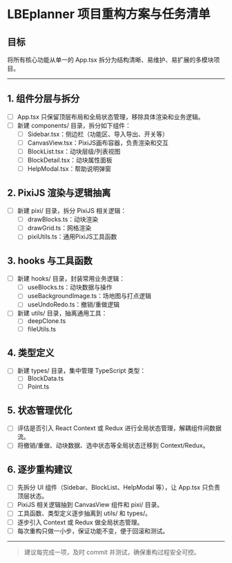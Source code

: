 # LBEplanner 项目重构方案与任务清单

## 目标
将所有核心功能从单一的 App.tsx 拆分为结构清晰、易维护、易扩展的多模块项目。

---

## 1. 组件分层与拆分
- [ ] App.tsx 只保留顶层布局和全局状态管理，移除具体渲染和业务逻辑。
- [ ] 新建 components/ 目录，拆分如下组件：
  - [ ] Sidebar.tsx：侧边栏（功能区、导入导出、开关等）
  - [ ] CanvasView.tsx：PixiJS画布容器，负责渲染和交互
  - [ ] BlockList.tsx：动块层级/列表视图
  - [ ] BlockDetail.tsx：动块属性面板
  - [ ] HelpModal.tsx：帮助说明弹窗

## 2. PixiJS 渲染与逻辑抽离
- [ ] 新建 pixi/ 目录，拆分 PixiJS 相关逻辑：
  - [ ] drawBlocks.ts：动块渲染
  - [ ] drawGrid.ts：网格渲染
  - [ ] pixiUtils.ts：通用PixiJS工具函数

## 3. hooks 与工具函数
- [ ] 新建 hooks/ 目录，封装常用业务逻辑：
  - [ ] useBlocks.ts：动块数据与操作
  - [ ] useBackgroundImage.ts：场地图与打点逻辑
  - [ ] useUndoRedo.ts：撤销/重做逻辑
- [ ] 新建 utils/ 目录，抽离通用工具：
  - [ ] deepClone.ts
  - [ ] fileUtils.ts

## 4. 类型定义
- [ ] 新建 types/ 目录，集中管理 TypeScript 类型：
  - [ ] BlockData.ts
  - [ ] Point.ts

## 5. 状态管理优化
- [ ] 评估是否引入 React Context 或 Redux 进行全局状态管理，解耦组件间数据流。
- [ ] 将撤销/重做、动块数据、选中状态等全局状态迁移到 Context/Redux。

## 6. 逐步重构建议
- [ ] 先拆分 UI 组件（Sidebar、BlockList、HelpModal 等），让 App.tsx 只负责顶层状态。
- [ ] PixiJS 相关逻辑抽到 CanvasView 组件和 pixi/ 目录。
- [ ] 工具函数、类型定义逐步抽离到 utils/ 和 types/。
- [ ] 逐步引入 Context 或 Redux 做全局状态管理。
- [ ] 每次重构只做一小步，保证功能不变，便于回滚和测试。

---

> 建议每完成一项，及时 commit 并测试，确保重构过程安全可控。 